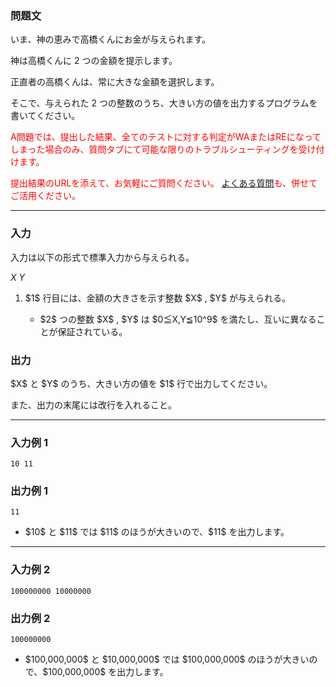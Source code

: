 
<div>

<div>

### **問題文**

<section>

いま、神の恵みで高橋くんにお金が与えられます。

神は高橋くんに $2$ つの金額を提示します。

正直者の高橋くんは、常に大きな金額を選択します。

そこで、与えられた $2$ つの整数のうち、大きい方の値を出力するプログラムを書いてください。

<font color="red">A問題では、提出した結果、全てのテストに対する判定がWAまたはREになってしまった場合のみ、質問タブにて可能な限りのトラブルシューティングを受け付けます。

提出結果のURLを添えて、お気軽にご質問ください。
<a href="http://abc002.contest.atcoder.jp/faq">よくある質問</a>も、併せてご活用ください。</font>

</section>

</div>

---

<div>

<div>

### **入力**

<section>

入力は以下の形式で標準入力から与えられる。

<div>

$X$ $Y$

</div>

<ol>

<li>
$1$ 行目には、金額の大きさを示す整数 $X$ , $Y$ が与えられる。
</li>

<ul>

<li>
$2$ つの整数 $X$ , $Y$ は $0≦X,Y≦10^9$ を満たし、互いに異なることが保証されている。
</li>

</ul>

</ol>

</section>

</div>

<div>

### **出力**

<section>
$X$ と $Y$ のうち、大きい方の値を $1$ 行で出力してください。

また、出力の末尾には改行を入れること。

</section>

</div>

</div>

---

<div>

### **入力例 1**

<section>

```
10 11
```

</section>

</div>

<div>

### **出力例 1**

<section>

```
11
```

<ul>

<li>
$10$ と $11$ では $11$ のほうが大きいので、$11$ を出力します。
</li>

</ul>

</section>

</div>

---

<div>

### **入力例 2**

<section>

```
100000000 10000000
```

</section>

</div>

<div>

### **出力例 2**

<section>

```
100000000
```

<ul>

<li>
$100,000,000$ と $10,000,000$ では $100,000,000$ のほうが大きいので、$100,000,000$ を出力します。
</li>

</ul>

</section>

</div>

</div>

